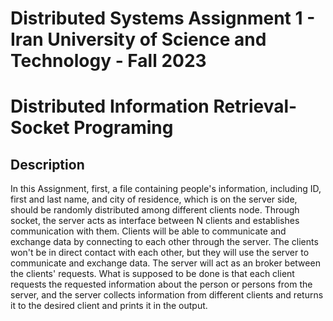 # Distributed Systems Assignment 1 - Iran University of Science and Technology - Fall 2023

# Distributed Information Retrieval- Socket Programing

## Description

In this Assignment, first, a file containing people's information, including ID, first and last name, and city of residence, which is on the server side, should be randomly distributed among different clients node. Through socket, the server acts as  interface between N clients and establishes communication with them. Clients will be able to communicate and exchange data by connecting to each other through the server. The clients won't be in direct contact with each other, but they will use the server to communicate and exchange data. The server will act as an broker between the clients' requests. What is supposed to be done is that each client requests the requested information about the person or persons from the server, and the server collects information from different clients and returns it to the desired client and prints it in the output.
